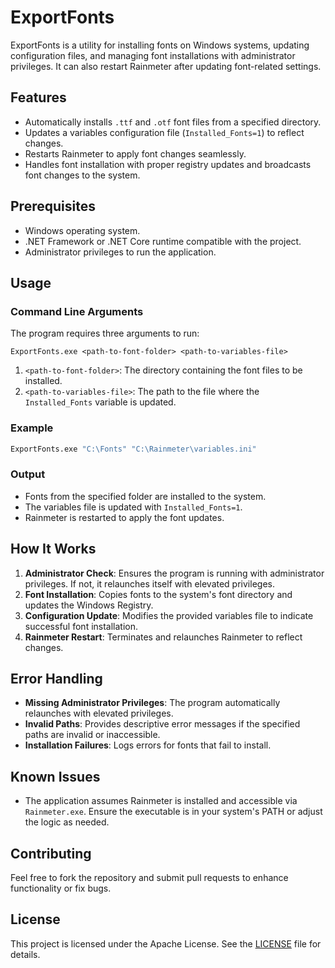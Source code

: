 # ExportFonts

ExportFonts is a utility for installing fonts on Windows systems, updating configuration files, and managing font installations with administrator privileges. It can also restart Rainmeter after updating font-related settings.

## Features

- Automatically installs `.ttf` and `.otf` font files from a specified directory.
- Updates a variables configuration file (`Installed_Fonts=1`) to reflect changes.
- Restarts Rainmeter to apply font changes seamlessly.
- Handles font installation with proper registry updates and broadcasts font changes to the system.

## Prerequisites

- Windows operating system.
- .NET Framework or .NET Core runtime compatible with the project.
- Administrator privileges to run the application.

## Usage

### Command Line Arguments

The program requires three arguments to run:

```plaintext
ExportFonts.exe <path-to-font-folder> <path-to-variables-file>
```

1. `<path-to-font-folder>`: The directory containing the font files to be installed.
2. `<path-to-variables-file>`: The path to the file where the `Installed_Fonts` variable is updated.

### Example

```bash
ExportFonts.exe "C:\Fonts" "C:\Rainmeter\variables.ini"
```

### Output

- Fonts from the specified folder are installed to the system.
- The variables file is updated with `Installed_Fonts=1`.
- Rainmeter is restarted to apply the font updates.

## How It Works

1. **Administrator Check**: Ensures the program is running with administrator privileges. If not, it relaunches itself with elevated privileges.
2. **Font Installation**: Copies fonts to the system's font directory and updates the Windows Registry.
3. **Configuration Update**: Modifies the provided variables file to indicate successful font installation.
4. **Rainmeter Restart**: Terminates and relaunches Rainmeter to reflect changes.

## Error Handling

- **Missing Administrator Privileges**: The program automatically relaunches with elevated privileges.
- **Invalid Paths**: Provides descriptive error messages if the specified paths are invalid or inaccessible.
- **Installation Failures**: Logs errors for fonts that fail to install.

## Known Issues

- The application assumes Rainmeter is installed and accessible via `Rainmeter.exe`. Ensure the executable is in your system's PATH or adjust the logic as needed.

## Contributing

Feel free to fork the repository and submit pull requests to enhance functionality or fix bugs.

## License

This project is licensed under the Apache License. See the [LICENSE](LICENSE) file for details.
